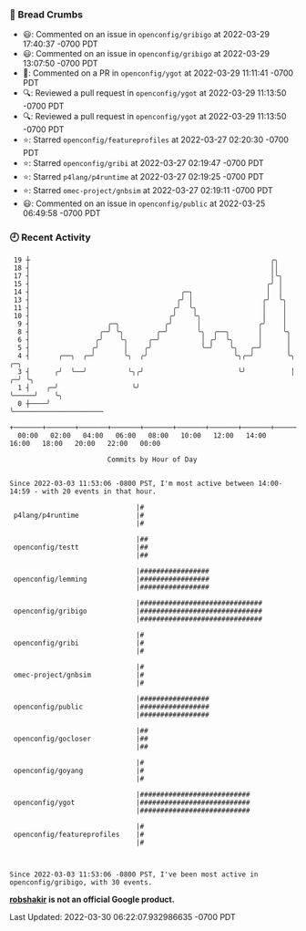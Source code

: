 ### 🍞 Bread Crumbs

 * 😃: Commented on an issue in `openconfig/gribigo` at 2022-03-29 17:40:37 -0700 PDT
 * 😃: Commented on an issue in `openconfig/gribigo` at 2022-03-29 13:07:50 -0700 PDT
 * 💬: Commented on a PR in  `openconfig/ygot` at 2022-03-29 11:11:41 -0700 PDT
 * 🔍: Reviewed a pull request in  `openconfig/ygot` at 2022-03-29 11:13:50 -0700 PDT
 * 🔍: Reviewed a pull request in  `openconfig/ygot` at 2022-03-29 11:13:50 -0700 PDT
 * ⭐️: Starred `openconfig/featureprofiles` at 2022-03-27 02:20:30 -0700 PDT
 * ⭐️: Starred `openconfig/gribi` at 2022-03-27 02:19:47 -0700 PDT
 * ⭐️: Starred `p4lang/p4runtime` at 2022-03-27 02:19:25 -0700 PDT
 * ⭐️: Starred `omec-project/gnbsim` at 2022-03-27 02:19:11 -0700 PDT
 * 😃: Commented on an issue in `openconfig/public` at 2022-03-25 06:49:58 -0700 PDT

### 🕘 Recent Activity
```
 19 ┼                                                           ╭╮
 18 ┤                                                           ││
 17 ┤                                                           │╰╮
 15 ┤                                                          ╭╯ │
 14 ┤                                     ╭─╮                  │  │
 13 ┤                                    ╭╯ │                 ╭╯  ╰╮
 11 ┤                                   ╭╯  ╰╮                │    │
 10 ┤                                  ╭╯    ╰╮               │    │
  9 ┤                   ╭─╮           ╭╯      │              ╭╯    │
  8 ┤                 ╭─╯ ╰╮        ╭─╯       ╰╮  ╭──╮       │     ╰╮
  6 ┤                ╭╯    ╰╮     ╭─╯          │ ╭╯  ╰╮      │      │
  5 ┤               ╭╯      │    ╭╯            ╰─╯    ╰╮   ╭─╯      │
  4 ┤       ╭──╮  ╭─╯       ╰╮  ╭╯                     ╰╮╭─╯        ╰╮       ╭─╮
  3 ┤      ╭╯  ╰──╯          ╰╮╭╯                       ╰╯           │     ╭─╯ ╰╮
  1 ┤    ╭─╯                  ╰╯                                     ╰─────╯    ╰╮
  0 ┼────╯                                                                       ╰──────────────────────
    +───────+───────+───────+───────+───────+───────+───────+───────+───────+───────+───────+───────+────
  00:00   02:00   04:00   06:00   08:00   10:00   12:00   14:00   16:00   18:00   20:00   22:00   00:00   

						Commits by Hour of Day


Since 2022-03-03 11:53:06 -0800 PST, I'm most active between 14:00-14:59 - with 20 events in that hour.

```



```
                               |#
 p4lang/p4runtime              |#
                               |#

                               |##
 openconfig/testt              |##
                               |##

                               |#################
 openconfig/lemming            |#################
                               |#################

                               |##############################
 openconfig/gribigo            |##############################
                               |##############################

                               |#
 openconfig/gribi              |#
                               |#

                               |#
 omec-project/gnbsim           |#
                               |#

                               |#################
 openconfig/public             |#################
                               |#################

                               |##
 openconfig/gocloser           |##
                               |##

                               |#
 openconfig/goyang             |#
                               |#

                               |###########################
 openconfig/ygot               |###########################
                               |###########################

                               |#
 openconfig/featureprofiles    |#
                               |#



Since 2022-03-03 11:53:06 -0800 PST, I've been most active in openconfig/gribigo, with 30 events.

```
**[robshakir](mailto:robjs@google.com) is not an official Google product.**  


Last Updated: 2022-03-30 06:22:07.932986635 -0700 PDT
